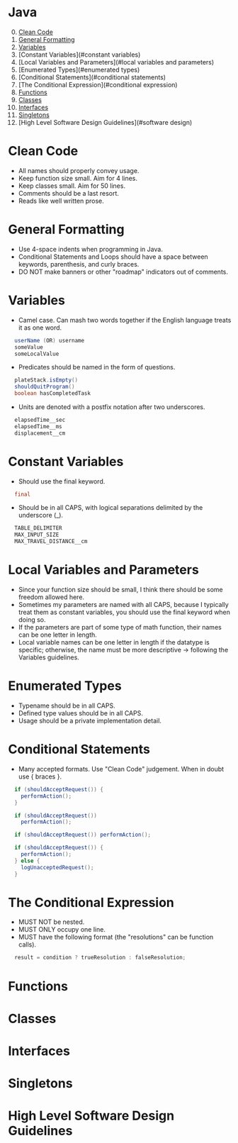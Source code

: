# Java

0. [Clean Code](#cleancode)
1. [General Formatting](#formatting)
2. [Variables](#variables)
3. [Constant Variables](#constant variables)
4. [Local Variables and Parameters](#local variables and parameters)
5. [Enumerated Types](#enumerated types)
6. [Conditional Statements](#conditional statements)
7. [The Conditional Expression](#conditional expression)
8. [Functions](#functions)
9. [Classes](#classes)
10. [Interfaces](#interfaces)
11. [Singletons](#singletons)
12. [High Level Software Design Guidelines](#software design)

# Clean Code
  - All names should properly convey usage.
  - Keep function size small. Aim for 4 lines.
  - Keep classes small. Aim for 50 lines.
  - Comments should be a last resort.
  - Reads like well written prose.

# General Formatting
  - Use 4-space indents when programming in Java.
  - Conditional Statements and Loops should have a space between keywords, parenthesis, and curly braces.
  - DO NOT make banners or other "roadmap" indicators out of comments.

# Variables
  - Camel case.  Can mash two words together if the English language treats it as one word.
```Java
  userName (OR) username
  someValue
  someLocalValue
```
  - Predicates should be named in the form of questions. 
```Java
  plateStack.isEmpty()
  shouldQuitProgram()
  boolean hasCompletedTask
```
  - Units are denoted with a postfix notation after two underscores.
```Java
  elapsedTime__sec
  elapsedTime__ms
  displacement__cm
```

# Constant Variables
  - Should use the final keyword.
```Java 
  final 
```
  - Should be in all CAPS, with logical separations delimited by the underscore (_).
```Java
  TABLE_DELIMITER
  MAX_INPUT_SIZE
  MAX_TRAVEL_DISTANCE__cm
```

# Local Variables and Parameters
  - Since your function size should be small, I think there should be some freedom allowed here.
  - Sometimes my parameters are named with all CAPS, because I typically treat them as constant variables, you should use the final keyword when doing so.
  - If the parameters are part of some type of math function, their names can be one letter in length.
  - Local variable names can be one letter in length if the datatype is specific; otherwise, the name must be more  descriptive -> following the Variables guidelines.

# Enumerated Types
  - Typename should be in all CAPS.
  - Defined type values should be in all CAPS.
  - Usage should be a private implementation detail.

# Conditional Statements
  - Many accepted formats. Use "Clean Code" judgement. When in doubt use { braces }.
```Java
  if (shouldAcceptRequest()) {
    performAction();
  }
```
```Java
  if (shouldAcceptRequest()) 
    performAction();
```
```Java
  if (shouldAcceptRequest()) performAction();
```
```Java
  if (shouldAcceptRequest()) {
    performAction();
  } else {
    logUnacceptedRequest();
  }
```

# The Conditional Expression
  - MUST NOT be nested.
  - MUST ONLY occupy one line.
  - MUST have the following format (the "resolutions" can be function calls).
```Java
  result = condition ? trueResolution : falseResolution;
```

# Functions

# Classes

# Interfaces

# Singletons

# High Level Software Design Guidelines
